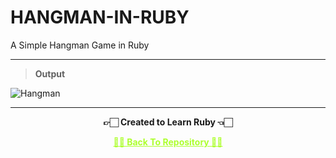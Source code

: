# HANGMAN-IN-RUBY

A Simple Hangman Game in Ruby

---

>**Output**

![Hangman](https://user-images.githubusercontent.com/54937357/187272486-d60c3529-8b6b-40b2-818d-c17bf548f5f7.png)

---

<p align="center"> <b> 👉🏻 Created to Learn Ruby 👈🏻 <b> </p>
 
<p align="center"><a href='https://github.com/Amey-Thakur/RUBY', style='color: greenyellow;'> ✌🏻 Back To Repository ✌🏻</p>
 
